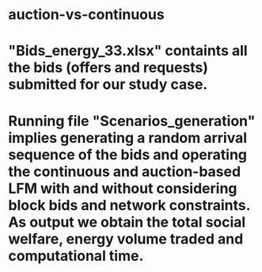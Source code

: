# auction-vs-continuous

# "Bids_energy_33.xlsx" containts all the bids (offers and requests) submitted for our study case.

# Running file "Scenarios_generation" implies generating a random arrival sequence of the bids and operating the continuous and auction-based LFM with and without considering block bids and network constraints. As output we obtain the total social welfare, energy volume traded and computational time.

  
